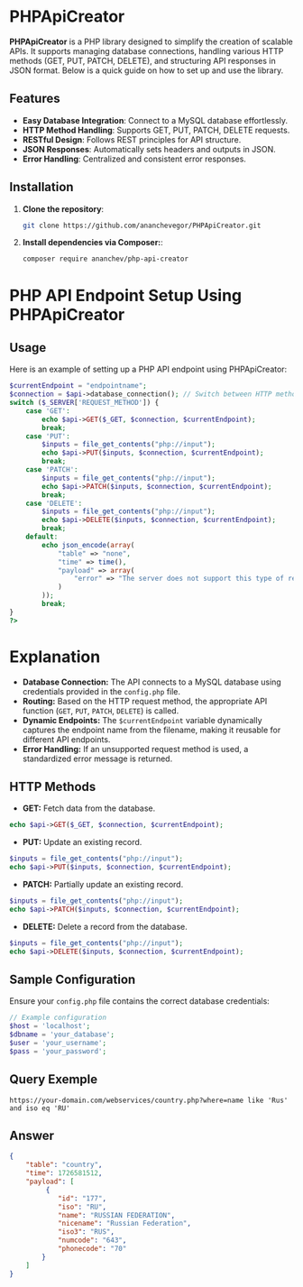 # PHPApiCreator

**PHPApiCreator** is a PHP library designed to simplify the creation of scalable APIs. It supports managing database connections, handling various HTTP methods (GET, PUT, PATCH, DELETE), and structuring API responses in JSON format. Below is a quick guide on how to set up and use the library.

## Features

- **Easy Database Integration**: Connect to a MySQL database effortlessly.
- **HTTP Method Handling**: Supports GET, PUT, PATCH, DELETE requests.
- **RESTful Design**: Follows REST principles for API structure.
- **JSON Responses**: Automatically sets headers and outputs in JSON.
- **Error Handling**: Centralized and consistent error responses.

## Installation

1. **Clone the repository**:

   ```bash
   git clone https://github.com/ananchevegor/PHPApiCreator.git

2. **Install dependencies via Composer:**:

   ```bash
   composer require ananchev/php-api-creator

# PHP API Endpoint Setup Using PHPApiCreator

## Usage

Here is an example of setting up a PHP API endpoint using PHPApiCreator:

```php
$currentEndpoint = "endpointname";
$connection = $api->database_connection(); // Switch between HTTP methods
switch ($_SERVER['REQUEST_METHOD']) {
    case 'GET':
        echo $api->GET($_GET, $connection, $currentEndpoint);
        break;
    case 'PUT':
        $inputs = file_get_contents("php://input");
        echo $api->PUT($inputs, $connection, $currentEndpoint);
        break;
    case 'PATCH':
        $inputs = file_get_contents("php://input");
        echo $api->PATCH($inputs, $connection, $currentEndpoint);
        break;
    case 'DELETE':
        $inputs = file_get_contents("php://input");
        echo $api->DELETE($inputs, $connection, $currentEndpoint);
        break;
    default:
        echo json_encode(array(
            "table" => "none",
            "time" => time(),
            "payload" => array(
                "error" => "The server does not support this type of request"
            )
        ));
        break;
}
?>
```


# Explanation

- **Database Connection:** The API connects to a MySQL database using credentials provided in the `config.php` file.
- **Routing:** Based on the HTTP request method, the appropriate API function (`GET`, `PUT`, `PATCH`, `DELETE`) is called.
- **Dynamic Endpoints:** The `$currentEndpoint` variable dynamically captures the endpoint name from the filename, making it reusable for different API endpoints.
- **Error Handling:** If an unsupported request method is used, a standardized error message is returned.

## HTTP Methods

- **GET:** Fetch data from the database.

 ```php
 echo $api->GET($_GET, $connection, $currentEndpoint);
 ```

- **PUT:** Update an existing record.

 ```php
 $inputs = file_get_contents("php://input");
 echo $api->PUT($inputs, $connection, $currentEndpoint);
 ```

- **PATCH:** Partially update an existing record.

 ```php
 $inputs = file_get_contents("php://input");
 echo $api->PATCH($inputs, $connection, $currentEndpoint);
 ```

- **DELETE:** Delete a record from the database.

 ```php
 $inputs = file_get_contents("php://input");
 echo $api->DELETE($inputs, $connection, $currentEndpoint);
 ```

## Sample Configuration

Ensure your `config.php` file contains the correct database credentials:

```php
// Example configuration
$host = 'localhost';
$dbname = 'your_database';
$user = 'your_username';
$pass = 'your_password';
```
## Query Exemple

```query
https://your-domain.com/webservices/country.php?where=name like 'Rus' and iso eq 'RU'
```

## Answer

```json
{
    "table": "country",
    "time": 1726581512,
    "payload": [
         {
            "id": "177",
            "iso": "RU",
            "name": "RUSSIAN FEDERATION",
            "nicename": "Russian Federation",
            "iso3": "RUS",
            "numcode": "643",
            "phonecode": "70"
        }
    ]
}
```


